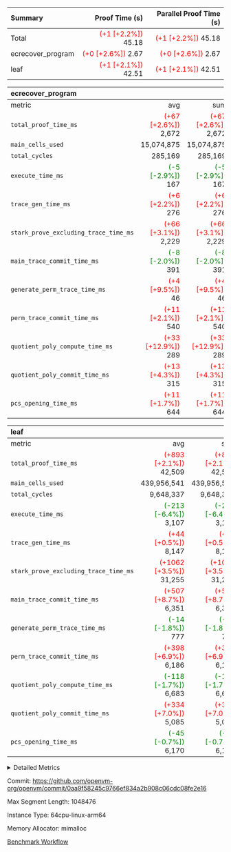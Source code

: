 | Summary | Proof Time (s) | Parallel Proof Time (s) |
|:---|---:|---:|
| Total | <span style='color: red'>(+1 [+2.2%])</span> 45.18 | <span style='color: red'>(+1 [+2.2%])</span> 45.18 |
| ecrecover_program | <span style='color: red'>(+0 [+2.6%])</span> 2.67 | <span style='color: red'>(+0 [+2.6%])</span> 2.67 |
| leaf | <span style='color: red'>(+1 [+2.1%])</span> 42.51 | <span style='color: red'>(+1 [+2.1%])</span> 42.51 |


| ecrecover_program |||||
|:---|---:|---:|---:|---:|
|metric|avg|sum|max|min|
| `total_proof_time_ms ` | <span style='color: red'>(+67 [+2.6%])</span> 2,672 | <span style='color: red'>(+67 [+2.6%])</span> 2,672 | <span style='color: red'>(+67 [+2.6%])</span> 2,672 | <span style='color: red'>(+67 [+2.6%])</span> 2,672 |
| `main_cells_used     ` |  15,074,875 |  15,074,875 |  15,074,875 |  15,074,875 |
| `total_cycles        ` |  285,169 |  285,169 |  285,169 |  285,169 |
| `execute_time_ms     ` | <span style='color: green'>(-5 [-2.9%])</span> 167 | <span style='color: green'>(-5 [-2.9%])</span> 167 | <span style='color: green'>(-5 [-2.9%])</span> 167 | <span style='color: green'>(-5 [-2.9%])</span> 167 |
| `trace_gen_time_ms   ` | <span style='color: red'>(+6 [+2.2%])</span> 276 | <span style='color: red'>(+6 [+2.2%])</span> 276 | <span style='color: red'>(+6 [+2.2%])</span> 276 | <span style='color: red'>(+6 [+2.2%])</span> 276 |
| `stark_prove_excluding_trace_time_ms` | <span style='color: red'>(+66 [+3.1%])</span> 2,229 | <span style='color: red'>(+66 [+3.1%])</span> 2,229 | <span style='color: red'>(+66 [+3.1%])</span> 2,229 | <span style='color: red'>(+66 [+3.1%])</span> 2,229 |
| `main_trace_commit_time_ms` | <span style='color: green'>(-8 [-2.0%])</span> 391 | <span style='color: green'>(-8 [-2.0%])</span> 391 | <span style='color: green'>(-8 [-2.0%])</span> 391 | <span style='color: green'>(-8 [-2.0%])</span> 391 |
| `generate_perm_trace_time_ms` | <span style='color: red'>(+4 [+9.5%])</span> 46 | <span style='color: red'>(+4 [+9.5%])</span> 46 | <span style='color: red'>(+4 [+9.5%])</span> 46 | <span style='color: red'>(+4 [+9.5%])</span> 46 |
| `perm_trace_commit_time_ms` | <span style='color: red'>(+11 [+2.1%])</span> 540 | <span style='color: red'>(+11 [+2.1%])</span> 540 | <span style='color: red'>(+11 [+2.1%])</span> 540 | <span style='color: red'>(+11 [+2.1%])</span> 540 |
| `quotient_poly_compute_time_ms` | <span style='color: red'>(+33 [+12.9%])</span> 289 | <span style='color: red'>(+33 [+12.9%])</span> 289 | <span style='color: red'>(+33 [+12.9%])</span> 289 | <span style='color: red'>(+33 [+12.9%])</span> 289 |
| `quotient_poly_commit_time_ms` | <span style='color: red'>(+13 [+4.3%])</span> 315 | <span style='color: red'>(+13 [+4.3%])</span> 315 | <span style='color: red'>(+13 [+4.3%])</span> 315 | <span style='color: red'>(+13 [+4.3%])</span> 315 |
| `pcs_opening_time_ms ` | <span style='color: red'>(+11 [+1.7%])</span> 644 | <span style='color: red'>(+11 [+1.7%])</span> 644 | <span style='color: red'>(+11 [+1.7%])</span> 644 | <span style='color: red'>(+11 [+1.7%])</span> 644 |

| leaf |||||
|:---|---:|---:|---:|---:|
|metric|avg|sum|max|min|
| `total_proof_time_ms ` | <span style='color: red'>(+893 [+2.1%])</span> 42,509 | <span style='color: red'>(+893 [+2.1%])</span> 42,509 | <span style='color: red'>(+893 [+2.1%])</span> 42,509 | <span style='color: red'>(+893 [+2.1%])</span> 42,509 |
| `main_cells_used     ` |  439,956,541 |  439,956,541 |  439,956,541 |  439,956,541 |
| `total_cycles        ` |  9,648,337 |  9,648,337 |  9,648,337 |  9,648,337 |
| `execute_time_ms     ` | <span style='color: green'>(-213 [-6.4%])</span> 3,107 | <span style='color: green'>(-213 [-6.4%])</span> 3,107 | <span style='color: green'>(-213 [-6.4%])</span> 3,107 | <span style='color: green'>(-213 [-6.4%])</span> 3,107 |
| `trace_gen_time_ms   ` | <span style='color: red'>(+44 [+0.5%])</span> 8,147 | <span style='color: red'>(+44 [+0.5%])</span> 8,147 | <span style='color: red'>(+44 [+0.5%])</span> 8,147 | <span style='color: red'>(+44 [+0.5%])</span> 8,147 |
| `stark_prove_excluding_trace_time_ms` | <span style='color: red'>(+1062 [+3.5%])</span> 31,255 | <span style='color: red'>(+1062 [+3.5%])</span> 31,255 | <span style='color: red'>(+1062 [+3.5%])</span> 31,255 | <span style='color: red'>(+1062 [+3.5%])</span> 31,255 |
| `main_trace_commit_time_ms` | <span style='color: red'>(+507 [+8.7%])</span> 6,351 | <span style='color: red'>(+507 [+8.7%])</span> 6,351 | <span style='color: red'>(+507 [+8.7%])</span> 6,351 | <span style='color: red'>(+507 [+8.7%])</span> 6,351 |
| `generate_perm_trace_time_ms` | <span style='color: green'>(-14 [-1.8%])</span> 777 | <span style='color: green'>(-14 [-1.8%])</span> 777 | <span style='color: green'>(-14 [-1.8%])</span> 777 | <span style='color: green'>(-14 [-1.8%])</span> 777 |
| `perm_trace_commit_time_ms` | <span style='color: red'>(+398 [+6.9%])</span> 6,186 | <span style='color: red'>(+398 [+6.9%])</span> 6,186 | <span style='color: red'>(+398 [+6.9%])</span> 6,186 | <span style='color: red'>(+398 [+6.9%])</span> 6,186 |
| `quotient_poly_compute_time_ms` | <span style='color: green'>(-118 [-1.7%])</span> 6,683 | <span style='color: green'>(-118 [-1.7%])</span> 6,683 | <span style='color: green'>(-118 [-1.7%])</span> 6,683 | <span style='color: green'>(-118 [-1.7%])</span> 6,683 |
| `quotient_poly_commit_time_ms` | <span style='color: red'>(+334 [+7.0%])</span> 5,085 | <span style='color: red'>(+334 [+7.0%])</span> 5,085 | <span style='color: red'>(+334 [+7.0%])</span> 5,085 | <span style='color: red'>(+334 [+7.0%])</span> 5,085 |
| `pcs_opening_time_ms ` | <span style='color: green'>(-45 [-0.7%])</span> 6,170 | <span style='color: green'>(-45 [-0.7%])</span> 6,170 | <span style='color: green'>(-45 [-0.7%])</span> 6,170 | <span style='color: green'>(-45 [-0.7%])</span> 6,170 |



<details>
<summary>Detailed Metrics</summary>

| group | num_segments | keygen_time_ms | commit_exe_time_ms |
| --- | --- | --- | --- |
| ecrecover_program | 1 | 1,164 | 12 | 

| group | air_name | quotient_deg | interactions | constraints |
| --- | --- | --- | --- | --- |
| ecrecover_program | AccessAdapterAir<16> | 2 | 5 | 14 | 
| ecrecover_program | AccessAdapterAir<2> | 2 | 5 | 14 | 
| ecrecover_program | AccessAdapterAir<32> | 2 | 5 | 14 | 
| ecrecover_program | AccessAdapterAir<4> | 2 | 5 | 14 | 
| ecrecover_program | AccessAdapterAir<64> | 2 | 5 | 14 | 
| ecrecover_program | AccessAdapterAir<8> | 2 | 5 | 14 | 
| ecrecover_program | BitwiseOperationLookupAir<8> | 2 | 2 | 4 | 
| ecrecover_program | KeccakVmAir | 2 | 321 | 4,571 | 
| ecrecover_program | MemoryMerkleAir<8> | 2 | 4 | 40 | 
| ecrecover_program | PersistentBoundaryAir<8> | 2 | 3 | 6 | 
| ecrecover_program | PhantomAir | 2 | 3 | 5 | 
| ecrecover_program | Poseidon2PeripheryAir<BabyBearParameters>, 1> | 2 | 1 | 286 | 
| ecrecover_program | ProgramAir | 1 | 1 | 4 | 
| ecrecover_program | RangeTupleCheckerAir<2> | 1 | 1 | 4 | 
| ecrecover_program | VariableRangeCheckerAir | 1 | 1 | 4 | 
| ecrecover_program | VmAirWrapper<Rv32BaseAluAdapterAir, BaseAluCoreAir<4, 8> | 2 | 19 | 43 | 
| ecrecover_program | VmAirWrapper<Rv32BaseAluAdapterAir, LessThanCoreAir<4, 8> | 2 | 17 | 39 | 
| ecrecover_program | VmAirWrapper<Rv32BaseAluAdapterAir, ShiftCoreAir<4, 8> | 2 | 23 | 90 | 
| ecrecover_program | VmAirWrapper<Rv32BranchAdapterAir, BranchEqualCoreAir<4> | 2 | 11 | 25 | 
| ecrecover_program | VmAirWrapper<Rv32BranchAdapterAir, BranchLessThanCoreAir<4, 8> | 2 | 13 | 41 | 
| ecrecover_program | VmAirWrapper<Rv32CondRdWriteAdapterAir, Rv32JalLuiCoreAir> | 2 | 10 | 22 | 
| ecrecover_program | VmAirWrapper<Rv32HintStoreAdapterAir, Rv32HintStoreCoreAir> | 2 | 15 | 17 | 
| ecrecover_program | VmAirWrapper<Rv32IsEqualModAdapterAir<2, 1, 32, 32>, ModularIsEqualCoreAir<32, 4, 8> | 2 | 25 | 223 | 
| ecrecover_program | VmAirWrapper<Rv32JalrAdapterAir, Rv32JalrCoreAir> | 2 | 16 | 20 | 
| ecrecover_program | VmAirWrapper<Rv32LoadStoreAdapterAir, LoadSignExtendCoreAir<4, 8> | 2 | 18 | 33 | 
| ecrecover_program | VmAirWrapper<Rv32LoadStoreAdapterAir, LoadStoreCoreAir<4> | 2 | 17 | 38 | 
| ecrecover_program | VmAirWrapper<Rv32MultAdapterAir, DivRemCoreAir<4, 8> | 2 | 25 | 88 | 
| ecrecover_program | VmAirWrapper<Rv32MultAdapterAir, MulHCoreAir<4, 8> | 2 | 24 | 38 | 
| ecrecover_program | VmAirWrapper<Rv32MultAdapterAir, MultiplicationCoreAir<4, 8> | 2 | 19 | 26 | 
| ecrecover_program | VmAirWrapper<Rv32RdWriteAdapterAir, Rv32AuipcCoreAir> | 2 | 11 | 15 | 
| ecrecover_program | VmAirWrapper<Rv32VecHeapAdapterAir<1, 2, 2, 32, 32>, FieldExpressionCoreAir> | 2 | 411 | 449 | 
| ecrecover_program | VmAirWrapper<Rv32VecHeapAdapterAir<2, 1, 1, 32, 32>, ModularAddSubCoreAir> | 2 | 94 | 126 | 
| ecrecover_program | VmAirWrapper<Rv32VecHeapAdapterAir<2, 1, 1, 32, 32>, ModularMulDivCoreAir> | 2 | 156 | 188 | 
| ecrecover_program | VmAirWrapper<Rv32VecHeapAdapterAir<2, 2, 2, 32, 32>, FieldExpressionCoreAir> | 2 | 422 | 456 | 
| ecrecover_program | VmConnectorAir | 2 | 3 | 9 | 
| leaf | AccessAdapterAir<2> | 4 | 5 | 12 | 
| leaf | AccessAdapterAir<4> | 4 | 5 | 12 | 
| leaf | AccessAdapterAir<8> | 4 | 5 | 12 | 
| leaf | FriReducedOpeningAir | 4 | 35 | 59 | 
| leaf | NativePoseidon2Air<BabyBearParameters>, 1> | 4 | 31 | 302 | 
| leaf | PhantomAir | 4 | 3 | 4 | 
| leaf | ProgramAir | 1 | 1 | 4 | 
| leaf | VariableRangeCheckerAir | 1 | 1 | 4 | 
| leaf | VmAirWrapper<BranchNativeAdapterAir, BranchEqualCoreAir<1> | 2 | 11 | 23 | 
| leaf | VmAirWrapper<JalNativeAdapterAir, JalCoreAir> | 4 | 7 | 6 | 
| leaf | VmAirWrapper<NativeAdapterAir<2, 0>, PublicValuesCoreAir> | 4 | 11 | 23 | 
| leaf | VmAirWrapper<NativeAdapterAir<2, 1>, FieldArithmeticCoreAir> | 4 | 15 | 23 | 
| leaf | VmAirWrapper<NativeLoadStoreAdapterAir<1>, NativeLoadStoreCoreAir<1> | 4 | 19 | 31 | 
| leaf | VmAirWrapper<NativeVectorizedAdapterAir<4>, FieldExtensionCoreAir> | 4 | 15 | 23 | 
| leaf | VmConnectorAir | 4 | 3 | 8 | 
| leaf | VolatileBoundaryAir | 4 | 4 | 16 | 

| group | air_name | idx | rows | prep_cols | perm_cols | main_cols | cells |
| --- | --- | --- | --- | --- | --- | --- | --- |
| leaf | AccessAdapterAir<2> | 0 | 2,097,152 |  | 16 | 11 | 56,623,104 | 
| leaf | AccessAdapterAir<4> | 0 | 1,048,576 |  | 16 | 13 | 30,408,704 | 
| leaf | AccessAdapterAir<8> | 0 | 262,144 |  | 16 | 17 | 8,650,752 | 
| leaf | FriReducedOpeningAir | 0 | 1,048,576 |  | 76 | 64 | 146,800,640 | 
| leaf | NativePoseidon2Air<BabyBearParameters>, 1> | 0 | 131,072 |  | 36 | 348 | 50,331,648 | 
| leaf | PhantomAir | 0 | 32,768 |  | 8 | 6 | 458,752 | 
| leaf | ProgramAir | 0 | 1,048,576 |  | 8 | 10 | 18,874,368 | 
| leaf | VariableRangeCheckerAir | 0 | 262,144 | 2 | 8 | 1 | 2,359,296 | 
| leaf | VmAirWrapper<BranchNativeAdapterAir, BranchEqualCoreAir<1> | 0 | 4,194,304 |  | 28 | 23 | 213,909,504 | 
| leaf | VmAirWrapper<JalNativeAdapterAir, JalCoreAir> | 0 | 131,072 |  | 12 | 10 | 2,883,584 | 
| leaf | VmAirWrapper<NativeAdapterAir<2, 0>, PublicValuesCoreAir> | 0 | 64 |  | 16 | 23 | 2,496 | 
| leaf | VmAirWrapper<NativeAdapterAir<2, 1>, FieldArithmeticCoreAir> | 0 | 4,194,304 |  | 20 | 30 | 209,715,200 | 
| leaf | VmAirWrapper<NativeLoadStoreAdapterAir<1>, NativeLoadStoreCoreAir<1> | 0 | 4,194,304 |  | 24 | 41 | 272,629,760 | 
| leaf | VmAirWrapper<NativeVectorizedAdapterAir<4>, FieldExtensionCoreAir> | 0 | 262,144 |  | 20 | 40 | 15,728,640 | 
| leaf | VmConnectorAir | 0 | 2 | 1 | 8 | 4 | 24 | 
| leaf | VolatileBoundaryAir | 0 | 2,097,152 |  | 8 | 11 | 39,845,888 | 

| group | air_name | segment | rows | prep_cols | perm_cols | main_cols | cells |
| --- | --- | --- | --- | --- | --- | --- | --- |
| ecrecover_program | AccessAdapterAir<16> | 0 | 16,384 |  | 24 | 25 | 802,816 | 
| ecrecover_program | AccessAdapterAir<2> | 0 | 256 |  | 24 | 11 | 8,960 | 
| ecrecover_program | AccessAdapterAir<32> | 0 | 8,192 |  | 24 | 41 | 532,480 | 
| ecrecover_program | AccessAdapterAir<4> | 0 | 128 |  | 24 | 13 | 4,736 | 
| ecrecover_program | AccessAdapterAir<8> | 0 | 32,768 |  | 24 | 17 | 1,343,488 | 
| ecrecover_program | BitwiseOperationLookupAir<8> | 0 | 65,536 | 3 | 8 | 2 | 655,360 | 
| ecrecover_program | KeccakVmAir | 0 | 128 |  | 1,288 | 3,164 | 569,856 | 
| ecrecover_program | MemoryMerkleAir<8> | 0 | 4,096 |  | 20 | 32 | 212,992 | 
| ecrecover_program | PersistentBoundaryAir<8> | 0 | 4,096 |  | 12 | 20 | 131,072 | 
| ecrecover_program | PhantomAir | 0 | 64 |  | 12 | 6 | 1,152 | 
| ecrecover_program | Poseidon2PeripheryAir<BabyBearParameters>, 1> | 0 | 4,096 |  | 8 | 300 | 1,261,568 | 
| ecrecover_program | ProgramAir | 0 | 16,384 |  | 8 | 10 | 294,912 | 
| ecrecover_program | RangeTupleCheckerAir<2> | 0 | 524,288 | 2 | 8 | 1 | 4,718,592 | 
| ecrecover_program | VariableRangeCheckerAir | 0 | 262,144 | 2 | 8 | 1 | 2,359,296 | 
| ecrecover_program | VmAirWrapper<Rv32BaseAluAdapterAir, BaseAluCoreAir<4, 8> | 0 | 131,072 |  | 80 | 36 | 15,204,352 | 
| ecrecover_program | VmAirWrapper<Rv32BaseAluAdapterAir, LessThanCoreAir<4, 8> | 0 | 2,048 |  | 40 | 37 | 157,696 | 
| ecrecover_program | VmAirWrapper<Rv32BaseAluAdapterAir, ShiftCoreAir<4, 8> | 0 | 16,384 |  | 52 | 53 | 1,720,320 | 
| ecrecover_program | VmAirWrapper<Rv32BranchAdapterAir, BranchEqualCoreAir<4> | 0 | 16,384 |  | 48 | 26 | 1,212,416 | 
| ecrecover_program | VmAirWrapper<Rv32BranchAdapterAir, BranchLessThanCoreAir<4, 8> | 0 | 32,768 |  | 56 | 32 | 2,883,584 | 
| ecrecover_program | VmAirWrapper<Rv32CondRdWriteAdapterAir, Rv32JalLuiCoreAir> | 0 | 8,192 |  | 44 | 18 | 507,904 | 
| ecrecover_program | VmAirWrapper<Rv32HintStoreAdapterAir, Rv32HintStoreCoreAir> | 0 | 256 |  | 36 | 26 | 15,872 | 
| ecrecover_program | VmAirWrapper<Rv32IsEqualModAdapterAir<2, 1, 32, 32>, ModularIsEqualCoreAir<32, 4, 8> | 0 | 4,096 |  | 56 | 166 | 909,312 | 
| ecrecover_program | VmAirWrapper<Rv32JalrAdapterAir, Rv32JalrCoreAir> | 0 | 8,192 |  | 36 | 28 | 524,288 | 
| ecrecover_program | VmAirWrapper<Rv32LoadStoreAdapterAir, LoadSignExtendCoreAir<4, 8> | 0 | 4,096 |  | 76 | 35 | 454,656 | 
| ecrecover_program | VmAirWrapper<Rv32LoadStoreAdapterAir, LoadStoreCoreAir<4> | 0 | 131,072 |  | 72 | 40 | 14,680,064 | 
| ecrecover_program | VmAirWrapper<Rv32MultAdapterAir, MulHCoreAir<4, 8> | 0 | 8 |  | 100 | 39 | 1,112 | 
| ecrecover_program | VmAirWrapper<Rv32MultAdapterAir, MultiplicationCoreAir<4, 8> | 0 | 4,096 |  | 80 | 31 | 454,656 | 
| ecrecover_program | VmAirWrapper<Rv32RdWriteAdapterAir, Rv32AuipcCoreAir> | 0 | 4,096 |  | 28 | 21 | 200,704 | 
| ecrecover_program | VmAirWrapper<Rv32VecHeapAdapterAir<1, 2, 2, 32, 32>, FieldExpressionCoreAir> | 0 | 2,048 |  | 828 | 543 | 2,807,808 | 
| ecrecover_program | VmAirWrapper<Rv32VecHeapAdapterAir<2, 1, 1, 32, 32>, ModularAddSubCoreAir> | 0 | 8 |  | 192 | 199 | 3,128 | 
| ecrecover_program | VmAirWrapper<Rv32VecHeapAdapterAir<2, 1, 1, 32, 32>, ModularMulDivCoreAir> | 0 | 16 |  | 316 | 261 | 9,232 | 
| ecrecover_program | VmAirWrapper<Rv32VecHeapAdapterAir<2, 2, 2, 32, 32>, FieldExpressionCoreAir> | 0 | 1,024 |  | 848 | 619 | 1,502,208 | 
| ecrecover_program | VmConnectorAir | 0 | 2 | 1 | 12 | 4 | 32 | 

| group | idx | trace_gen_time_ms | total_proof_time_ms | total_cycles | total_cells | stark_prove_excluding_trace_time_ms | quotient_poly_compute_time_ms | quotient_poly_commit_time_ms | perm_trace_commit_time_ms | pcs_opening_time_ms | main_trace_commit_time_ms | main_cells_used | generate_perm_trace_time_ms | execute_time_ms |
| --- | --- | --- | --- | --- | --- | --- | --- | --- | --- | --- | --- | --- | --- | --- |
| leaf | 0 | 8,147 | 42,509 | 9,648,337 | 1,069,222,360 | 31,255 | 6,683 | 5,085 | 6,186 | 6,170 | 6,351 | 439,956,541 | 777 | 3,107 | 

| group | segment | trace_gen_time_ms | total_proof_time_ms | total_cycles | total_cells | stark_prove_excluding_trace_time_ms | quotient_poly_compute_time_ms | quotient_poly_commit_time_ms | perm_trace_commit_time_ms | pcs_opening_time_ms | main_trace_commit_time_ms | main_cells_used | generate_perm_trace_time_ms | execute_time_ms |
| --- | --- | --- | --- | --- | --- | --- | --- | --- | --- | --- | --- | --- | --- | --- |
| ecrecover_program | 0 | 276 | 2,672 | 285,169 | 56,159,799 | 2,229 | 289 | 315 | 540 | 644 | 391 | 15,074,875 | 46 | 167 | 

</details>


Commit: https://github.com/openvm-org/openvm/commit/0aa9f58245c9766ef834a2b908c06cdc08fe2e16

Max Segment Length: 1048476

Instance Type: 64cpu-linux-arm64

Memory Allocator: mimalloc

[Benchmark Workflow](https://github.com/openvm-org/openvm/actions/runs/12665035643)
